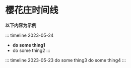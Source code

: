# 樱花庄时间线
**以下内容为示例**

::: timeline 2023-05-24
- **do some thing1**
- do some thing2
  :::

::: timeline 2023-05-23
do some thing3
do some thing4
:::